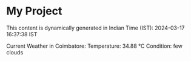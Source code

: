 # My Project

This content is dynamically generated in Indian Time (IST): 2024-03-17 16:37:38 IST


Current Weather in Coimbatore:
Temperature: 34.88 °C
Condition: few clouds

